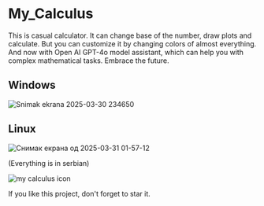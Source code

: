 # My_Calculus
This is casual calculator. It can change base of the number, draw plots and calculate. But you can сustomize it by changing colors of almost everything. And now with Open AI GPT-4o model assistant, which can help you with complex mathematical tasks. Embrace the future. 

## Windows

![Snimak ekrana 2025-03-30 234650](https://github.com/user-attachments/assets/3a13f3a4-c939-483b-bc52-6aef2f839bb4)

## Linux

![Снимак екрана од 2025-03-31 01-57-12](https://github.com/user-attachments/assets/9b9f8afb-582d-45d3-ae10-770ce3af5c06)

(Everything is in serbian)

![my calculus icon](https://github.com/Anonymous6598/My_Calculus/assets/121385046/ad97ac99-66fe-407b-a502-82bcc43fc4ea)

If you like this project, don't forget to star it.
